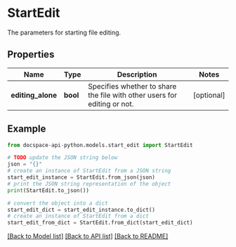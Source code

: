 # StartEdit
The parameters for starting file editing.

## Properties

Name | Type | Description | Notes
------------ | ------------- | ------------- | -------------
**editing_alone** | **bool** | Specifies whether to share the file with other users for editing or not. | [optional] 

## Example

```python
from docspace-api-python.models.start_edit import StartEdit

# TODO update the JSON string below
json = "{}"
# create an instance of StartEdit from a JSON string
start_edit_instance = StartEdit.from_json(json)
# print the JSON string representation of the object
print(StartEdit.to_json())

# convert the object into a dict
start_edit_dict = start_edit_instance.to_dict()
# create an instance of StartEdit from a dict
start_edit_from_dict = StartEdit.from_dict(start_edit_dict)
```
[[Back to Model list]](../README.md#documentation-for-models) [[Back to API list]](../README.md#documentation-for-api-endpoints) [[Back to README]](../README.md)



